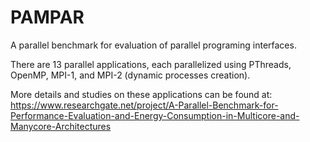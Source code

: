 # PAMPAR
A parallel benchmark for evaluation of parallel programing interfaces.

There are 13 parallel applications, each parallelized using PThreads, OpenMP, MPI-1, and MPI-2 (dynamic processes creation).

More details and studies on these applications can be found at: https://www.researchgate.net/project/A-Parallel-Benchmark-for-Performance-Evaluation-and-Energy-Consumption-in-Multicore-and-Manycore-Architectures

